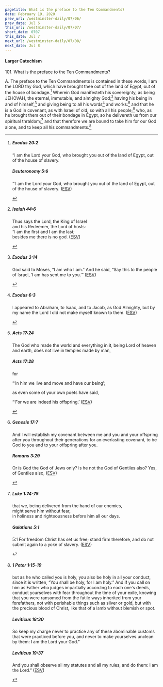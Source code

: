 ```yaml
---
pagetitle: What is the preface to the Ten Commandments?
date: February 19, 2020
prev_url: /westminster-daily/07/06/
prev_date: Jul 6
this_url: /westminster-daily/07/07/
short_date: 0707
this_date: Jul 7
next_url: /westminster-daily/07/08/
next_date: Jul 8
---
```


#### Larger Catechism

101\. What is the preface to the Ten Commandments?

A. The preface to the Ten Commandments is contained in these words, I am the LORD thy God, which have brought thee out of the land of Egypt, out of the house of bondage.[^fnref:wlc1] Wherein God manifesteth his sovereignty, as being JEHOVAH, the eternal, immutable, and almighty God;[^fnref:wlc2] having his being in and of himself,[^fnref:wlc3] and giving being to all his words[^fnref:wlc4] and works:[^fnref:wlc5] and that he is a God in covenant, as with Israel of old, so with all his people;[^fnref:wlc6] who, as he brought them out of their bondage in Egypt, so he delivereth us from our spiritual thraldom;[^fnref:wlc7] and that therefore we are bound to take him for our God alone, and to keep all his commandments.[^fnref:wlc8]


[^fnref:wlc1]: <div class="esv"><h5>Exodus 20:2</h5> <div class="esv-text"><p class="chapter-first" id="p02020002.01-1">&#8220;I am the <span class="small-caps">Lord</span> your God, who brought you out of the land of Egypt, out of the house of slavery.</p> </div><h5>Deuteronomy 5:6</h5> <div class="esv-text"><p id="p05005006.01-2">&#8220;&#8216;I am the <span class="small-caps">Lord</span> your God, who brought you out of the land of Egypt, out of the house of slavery.  (<a href="http://www.esv.org" class="copyright">ESV</a>)</p> </div> </div>

[^fnref:wlc2]: <div class="esv"><h5>Isaiah 44:6</h5> <div class="esv-text"> <div class="block-indent"> <p class="line-group" id="p23044006.07-1">Thus says the <span class="small-caps">Lord</span>, the King of Israel<br /> <span class="indent"></span>and his Redeemer, the <span class="small-caps">Lord</span> of hosts:<br /> &#8220;I am the first and I am the last;<br /> <span class="indent"></span>besides me there is no god.  (<a href="http://www.esv.org" class="copyright">ESV</a>)</p> </div> </div> </div>

[^fnref:wlc3]: <div class="esv"><h5>Exodus 3:14</h5> <div class="esv-text"><p id="p02003014.01-1">God said to Moses, &#8220;<span class="small-caps">I am who I am</span>.&#8221; And he said, &#8220;Say this to the people of Israel, &#8216;<span class="small-caps">I am</span> has sent me to you.&#8217;&#8221;  (<a href="http://www.esv.org" class="copyright">ESV</a>)</p> </div> </div>

[^fnref:wlc4]: <div class="esv"><h5>Exodus 6:3</h5> <div class="esv-text"><p id="p02006003.01-1">I appeared to Abraham, to Isaac, and to Jacob, as God Almighty, but by my name the <span class="small-caps">Lord</span> I did not make myself known to them.  (<a href="http://www.esv.org" class="copyright">ESV</a>)</p> </div> </div>

[^fnref:wlc5]: <div class="esv"><h5>Acts 17:24</h5> <div class="esv-text"><p id="p44017024.01-1">The God who made the world and everything in it, being Lord of heaven and earth, does not live in temples made by man,</p> </div><h5>Acts 17:28</h5> <div class="esv-text"><p id="p44017028.01-2">for</p> <div class="block-indent"> <p class="line-group" id="p44017028.02-2">&#8220;&#8216;In him we live and move and have our being&#8217;;</p> </div> <p class="same-paragraph" id="p44017028.12-2">as even some of your own poets have said,</p> <div class="block-indent"> <p class="line-group" id="p44017028.21-2">&#8220;&#8216;For we are indeed his offspring.&#8217;  (<a href="http://www.esv.org" class="copyright">ESV</a>)</p> </div> </div> </div>

[^fnref:wlc6]: <div class="esv"><h5>Genesis 17:7</h5> <div class="esv-text"><p id="p01017007.01-1">And I will establish my covenant between me and you and your offspring after you throughout their generations for an everlasting covenant, to be God to you and to your offspring after you.</p> </div><h5>Romans 3:29</h5> <div class="esv-text"><p id="p45003029.01-2">Or is God the God of Jews only? Is he not the God of Gentiles also? Yes, of Gentiles also,  (<a href="http://www.esv.org" class="copyright">ESV</a>)</p> </div> </div>

[^fnref:wlc7]: <div class="esv"><h5>Luke 1:74-75</h5> <div class="esv-text"><div class="block-indent"> <p class="line-group" id="p42001074.01-1"><span class="indent"></span>that we, being delivered from the hand of our enemies,<br /> might serve him without fear,<br />  <span class="indent"></span>in holiness and righteousness before him all our days.</p> </div> </div><h5>Galatians 5:1</h5> <div class="esv-text"> <p id="p48005001.06-2"><span class="chapter-num" id="v48005001-2">5:1&nbsp;</span>For freedom Christ has set us free; stand firm therefore, and do not submit again to a yoke of slavery.  (<a href="http://www.esv.org" class="copyright">ESV</a>)</p> </div> </div>

[^fnref:wlc8]: <div class="esv"><h5>1 Peter 1:15-19</h5> <div class="esv-text"><p id="p60001015.01-1">but as he who called you is holy, you also be holy in all your conduct, since it is written, &#8220;You shall be holy, for I am holy.&#8221; And if you call on him as Father who judges impartially according to each one's deeds, conduct yourselves with fear throughout the time of your exile, knowing that you were ransomed from the futile ways inherited from your forefathers, not with perishable things such as silver or gold, but with the precious blood of Christ, like that of a lamb without blemish or spot.</p> </div><h5>Leviticus 18:30</h5> <div class="esv-text"><p id="p03018030.01-2">So keep my charge never to practice any of these abominable customs that were practiced before you, and never to make yourselves unclean by them: I am the <span class="small-caps">Lord</span> your God.&#8221;</p> </div><h5>Leviticus 19:37</h5> <div class="esv-text"><p id="p03019037.01-3">And you shall observe all my statutes and all my rules, and do them: I am the <span class="small-caps">Lord</span>.&#8221;  (<a href="http://www.esv.org" class="copyright">ESV</a>)</p> </div> </div>

